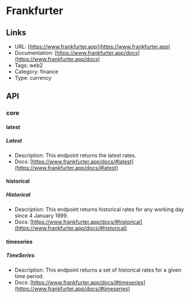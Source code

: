 # Frankfurter

## Links

* URL: [https://www.frankfurter.app](https://www.frankfurter.app)
* Documentation: [https://www.frankfurter.app/docs](https://www.frankfurter.app/docs)
* Tags: web2
* Category: finance
* Type: currency

## API

### core

#### latest

##### Latest

* Description: This endpoint returns the latest rates.
* Docs: [https://www.frankfurter.app/docs/#latest](https://www.frankfurter.app/docs/#latest)

#### historical

##### Historical

* Description: This endpoint returns historical rates for any working day since 4 January 1999.
* Docs: [https://www.frankfurter.app/docs/#historical](https://www.frankfurter.app/docs/#historical)

#### timeseries

##### TimeSeries

* Description: This endpoint returns a set of historical rates for a given time period.
* Docs: [https://www.frankfurter.app/docs/#timeseries](https://www.frankfurter.app/docs/#timeseries)
